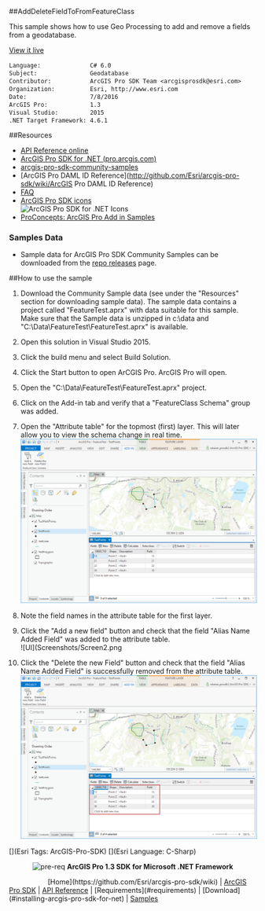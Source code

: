 ##AddDeleteFieldToFromFeatureClass

<!-- TODO: Write a brief abstract explaining this sample -->
This sample shows how to use Geo Processing to add and remove a fields from a geodatabase.  
  


<a href="http://pro.arcgis.com/en/pro-app/sdk/" target="_blank">View it live</a>

<!-- TODO: Fill this section below with metadata about this sample-->
```
Language:              C# 6.0
Subject:               Geodatabase
Contributor:           ArcGIS Pro SDK Team <arcgisprosdk@esri.com>
Organization:          Esri, http://www.esri.com
Date:                  7/8/2016
ArcGIS Pro:            1.3
Visual Studio:         2015
.NET Target Framework: 4.6.1
```

##Resources

* [API Reference online](http://pro.arcgis.com/en/pro-app/sdk/api-reference)  
* <a href="http://pro.arcgis.com/en/pro-app/sdk/" target="_blank">ArcGIS Pro SDK for .NET (pro.arcgis.com)</a>  
* [arcgis-pro-sdk-community-samples](http://github.com/Esri/arcgis-pro-sdk-community-samples)  
* [ArcGIS Pro DAML ID Reference](http://github.com/Esri/arcgis-pro-sdk/wiki/ArcGIS Pro DAML ID Reference)  
* [FAQ](http://github.com/Esri/arcgis-pro-sdk/wiki/FAQ)  
* [ArcGIS Pro SDK icons](https://github.com/Esri/arcgis-pro-sdk/releases/tag/1.2.0.5023)  
![ArcGIS Pro SDK for .NET Icons](http://esri.github.io/arcgis-pro-sdk/images/Home/Image-of-icons.png "ArcGIS Pro SDK Icons")
* [ProConcepts: ArcGIS Pro Add in Samples](https://github.com/Esri/arcgis-pro-sdk-community-samples/wiki/ProConcepts-ArcGIS-Pro-Add-in-Samples)  

### Samples Data

* Sample data for ArcGIS Pro SDK Community Samples can be downloaded from the [repo releases](https://github.com/Esri/arcgis-pro-sdk-community-samples/releases) page.  

##How to use the sample
<!-- TODO: Explain how this sample can be used. To use images in this section, create the image file in your sample project's screenshots folder. Use relative url to link to this image using this syntax: ![My sample Image](FacePage/SampleImage.png) -->
1. Download the Community Sample data (see under the "Resources" section for downloading sample data).  The sample data contains a project called "FeatureTest.aprx" with data suitable for this sample.  Make sure that the Sample data is unzipped in c:\data and "C:\Data\FeatureTest\FeatureTest.aprx" is available.  
1. Open this solution in Visual Studio 2015.    
1. Click the build menu and select Build Solution.  
1. Click the Start button to open ArCGIS Pro. ArcGIS Pro will open.    
1. Open the "C:\Data\FeatureTest\FeatureTest.aprx" project.    
1. Click on the Add-in tab and verify that a "FeatureClass Schema" group was added.    
1. Open the "Attribute table" for the topmost (first) layer.  This will later allow you to view the schema change in real time.  
![UI](Screenshots/Screen1.png)  
  
1. Note the field names in the attribute table for the first layer.  
1. Click the "Add a new field" button and check that the field "Alias Name Added Field" was added to the attribute table.  
![UI](Screenshots/Screen2.png  
  
1. Click the "Delete the new Field" button and check that the field "Alias Name Added Field" is successfully removed from the attribute table.  
![UI](Screenshots/Screen3.png)  
  


[](Esri Tags: ArcGIS-Pro-SDK)
[](Esri Language: C-Sharp)​

<p align = center><img src="http://esri.github.io/arcgis-pro-sdk/images/ArcGISPro.png"  alt="pre-req" align = "top" height = "20" width = "20" >
<b> ArcGIS Pro 1.3 SDK for Microsoft .NET Framework</b>
</p>
&nbsp;&nbsp;&nbsp;&nbsp;&nbsp;&nbsp;&nbsp;&nbsp;&nbsp;&nbsp;&nbsp;&nbsp;&nbsp;&nbsp;&nbsp;&nbsp;&nbsp;&nbsp;&nbsp;&nbsp;[Home](https://github.com/Esri/arcgis-pro-sdk/wiki) | <a href="http://pro.arcgis.com/en/pro-app/sdk" target="_blank">ArcGIS Pro SDK</a> | <a href="http://pro.arcgis.com/en/pro-app/sdk/api-reference/index.html" target="_blank">API Reference</a> | [Requirements](#requirements) | [Download](#installing-arcgis-pro-sdk-for-net) |  <a href="http://github.com/esri/arcgis-pro-sdk-community-samples" target="_blank">Samples</a>
